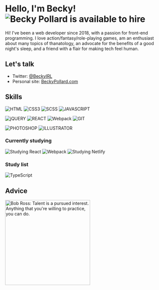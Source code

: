 # Hello, I'm Becky! ![Becky Pollard is available to hire](https://img.shields.io/static/v1?label=⭐️&message=CURRENTLY%20AVAILABLE%20FOR%20HIRE%20⭐️&labelColor=40c463&color=40c463)

Hi! I've been a web developer since 2018, with a passion for front-end programming. I love action/fantasy/role-playing games, am an enthusiast about many topics of thanatology, an advocate for the benefits of a good night's sleep, and a friend with a flair for making tech feel human.

## Let's talk
- Twitter: [@BeckyIRL](https://twitter.com/BeckyIRL)
- Personal site: [BeckyPollard.com](https://beckypollard.com)

## Skills
![HTML](https://img.shields.io/static/v1?logo=html5&logoColor=9BE9A8&label=&message=HTML5&labelColor=333&color=9BE9A8&style=for-the-badge)
![CSS3](https://img.shields.io/static/v1?logo=css3&logoColor=9BE9A8&label=&message=CSS3&labelColor=333&color=9BE9A8&style=for-the-badge)
![SCSS](https://img.shields.io/static/v1?logo=SASS&logoColor=9BE9A8&label=&message=SCSS&labelColor=333&color=9BE9A8&style=for-the-badge)
![JAVASCRIPT](https://img.shields.io/static/v1?logo=JAVASCRIPT&logoColor=9BE9A8&label=&message=JAVASCRIPT&labelColor=333&color=9BE9A8&style=for-the-badge)

![jQUERY](https://img.shields.io/static/v1?logo=jQUERY&logoColor=9BE9A8&label=&message=jQUERY&labelColor=333&color=9BE9A8&style=for-the-badge)
![REACT](https://img.shields.io/static/v1?logo=REACT&logoColor=9BE9A8&label=&message=REACT&labelColor=333&color=9BE9A8&style=for-the-badge)
![Webpack](https://img.shields.io/static/v1?logo=webpack&logoColor=9BE9A8&label=&message=WEBPACK&labelColor=333&color=9BE9A8&style=for-the-badge)
![GIT](https://img.shields.io/static/v1?logo=GIT&logoColor=9BE9A8&label=&message=GIT&labelColor=333&color=9BE9A8&style=for-the-badge)

![PHOTOSHOP](https://img.shields.io/static/v1?logo=ADOBE&logoColor=9BE9A8&label=&message=PHOTOSHOP&labelColor=333&color=9BE9A8&style=for-the-badge)
![ILLUSTRATOR](https://img.shields.io/static/v1?logo=ADOBE&logoColor=9BE9A8&label=&message=ILLUSTRATOR&labelColor=333&color=9BE9A8&style=for-the-badge)

### Currently studying
![Studying React](https://img.shields.io/static/v1?logo=react&logoColor=40C463&label=&message=REACT&labelColor=333&color=40C463&style=for-the-badge)
![Webpack](https://img.shields.io/static/v1?logo=webpack&logoColor=40C463&label=&message=WEBPACK&labelColor=333&color=40C463&style=for-the-badge)
![Studying Netlify](https://img.shields.io/static/v1?logo=netlify&logoColor=40C463&label=&message=NETLIFY&labelColor=333&color=40C463&style=for-the-badge)

### Study list
![TypeScript](https://img.shields.io/static/v1?logo=typescript&logoColor=9BE9A8&label=&message=TYPESCRIPT&labelColor=333&color=9BE9A8&style=for-the-badge)
 
## Advice
<img src="https://media.giphy.com/media/B4OVvY3CVNN0Q/giphy.gif" alt="Bob Ross: Talent is a pursued interest. Anything that you're willing to practice, you can do." width="275px">
